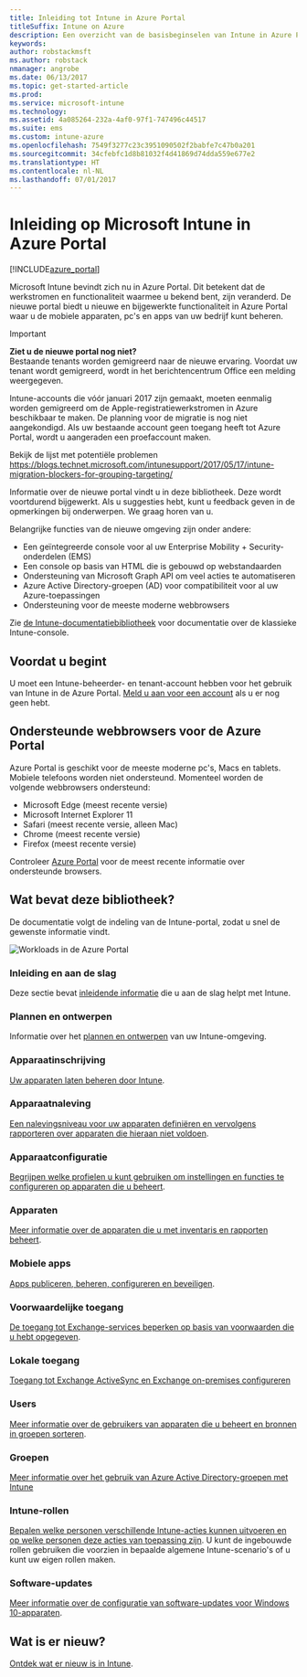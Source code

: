 ```yaml
---
title: Inleiding tot Intune in Azure Portal
titleSuffix: Intune on Azure
description: Een overzicht van de basisbeginselen van Intune in Azure Portal en hoe u hiermee uw apparaten kunt beheren."
keywords: 
author: robstackmsft
ms.author: robstack
nmanager: angrobe
ms.date: 06/13/2017
ms.topic: get-started-article
ms.prod: 
ms.service: microsoft-intune
ms.technology: 
ms.assetid: 4a085264-232a-4af0-97f1-747496c44517
ms.suite: ems
ms.custom: intune-azure
ms.openlocfilehash: 7549f3277c23c3951090502f2babfe7c47b0a201
ms.sourcegitcommit: 34cfebfc1d8b81032f4d41869d74dda559e677e2
ms.translationtype: HT
ms.contentlocale: nl-NL
ms.lasthandoff: 07/01/2017
---
```

# <a name="introduction-to-microsoft-intune-in-the-azure-portal"></a>Inleiding op Microsoft Intune in Azure Portal


[!INCLUDE[azure_portal](./includes/azure_portal.md)]

Microsoft Intune bevindt zich nu in Azure Portal. Dit betekent dat de werkstromen en functionaliteit waarmee u bekend bent, zijn veranderd.
De nieuwe portal biedt u nieuwe en bijgewerkte functionaliteit in Azure Portal waar u de mobiele apparaten, pc's en apps van uw bedrijf kunt beheren.

> [!IMPORTANT]
> **Ziet u de nieuwe portal nog niet?**<br>
> Bestaande tenants worden gemigreerd naar de nieuwe ervaring. Voordat uw tenant wordt gemigreerd, wordt in het berichtencentrum Office een melding weergegeven.
>
> Intune-accounts die vóór januari 2017 zijn gemaakt, moeten eenmalig worden gemigreerd om de Apple-registratiewerkstromen in Azure beschikbaar te maken. De planning voor de migratie is nog niet aangekondigd. Als uw bestaande account geen toegang heeft tot Azure Portal, wordt u aangeraden een proefaccount maken.
>
> Bekijk de lijst met potentiële problemen https://blogs.technet.microsoft.com/intunesupport/2017/05/17/intune-migration-blockers-for-grouping-targeting/


Informatie over de nieuwe portal vindt u in deze bibliotheek. Deze wordt voortdurend bijgewerkt. Als u suggesties hebt, kunt u feedback geven in de opmerkingen bij onderwerpen. We graag horen van u.

Belangrijke functies van de nieuwe omgeving zijn onder andere:

- Een geïntegreerde console voor al uw Enterprise Mobility + Security-onderdelen (EMS)
- Een console op basis van HTML die is gebouwd op webstandaarden
- Ondersteuning van Microsoft Graph API om veel acties te automatiseren
- Azure Active Directory-groepen (AD) voor compatibiliteit voor al uw Azure-toepassingen
- Ondersteuning voor de meeste moderne webbrowsers

Zie [de Intune-documentatiebibliotheek](https://docs.microsoft.com/intune-classic/) voor documentatie over de klassieke Intune-console.

## <a name="before-you-start"></a>Voordat u begint

U moet een Intune-beheerder- en tenant-account hebben voor het gebruik van Intune in de Azure Portal. [Meld u aan voor een account](https://portal.office.com/Signup/Signup.aspx?OfferId=40BE278A-DFD1-470a-9EF7-9F2596EA7FF9&dl=INTUNE_A&ali=1#0%20) als u er nog geen hebt.

## <a name="supported-web-browsers-for-the-azure-portal"></a>Ondersteunde webbrowsers voor de Azure Portal

Azure Portal is geschikt voor de meeste moderne pc's, Macs en tablets. Mobiele telefoons worden niet ondersteund.
Momenteel worden de volgende webbrowsers ondersteund:

- Microsoft Edge (meest recente versie)
- Microsoft Internet Explorer 11
- Safari (meest recente versie, alleen Mac)
- Chrome (meest recente versie)
- Firefox (meest recente versie)

Controleer [Azure Portal](https://docs.microsoft.com/azure/azure-preview-portal-supported-browsers-devices) voor de meest recente informatie over ondersteunde browsers.

## <a name="whats-in-this-library"></a>Wat bevat deze bibliotheek?

De documentatie volgt de indeling van de Intune-portal, zodat u snel de gewenste informatie vindt.

![Workloads in de Azure Portal](./media/azure-portal-workloads.png)

### <a name="introduction-and-get-started"></a>Inleiding en aan de slag
Deze sectie bevat [inleidende informatie](introduction-intune.md) die u aan de slag helpt met Intune.
### <a name="plan-and-design"></a>Plannen en ontwerpen
Informatie over het [plannen en ontwerpen](/intune-classic/plan-design/introduction) van uw Intune-omgeving.
### <a name="device-enrollment"></a>Apparaatinschrijving
[Uw apparaten laten beheren door Intune](device-enrollment.md).
### <a name="device-compliance"></a>Apparaatnaleving
[Een nalevingsniveau voor uw apparaten definiëren en vervolgens rapporteren over apparaten die hieraan niet voldoen](device-compliance.md).
### <a name="device-configuration"></a>Apparaatconfiguratie
[Begrijpen welke profielen u kunt gebruiken om instellingen en functies te configureren op apparaten die u beheert](device-profiles.md).
### <a name="devices"></a>Apparaten
[Meer informatie over de apparaten die u met inventaris en rapporten beheert](device-management.md).
### <a name="mobile-apps"></a>Mobiele apps
[Apps publiceren, beheren, configureren en beveiligen](app-management.md).
### <a name="conditional-access"></a>Voorwaardelijke toegang
[De toegang tot Exchange-services beperken op basis van voorwaarden die u hebt opgegeven](conditional-access.md).
### <a name="on-premises-access"></a>Lokale toegang
[Toegang tot Exchange ActiveSync en Exchange on-premises configureren](/intune-classic/deploy-use/mobile-device-management-with-exchange-activesync-and-microsoft-intune)
### <a name="users"></a>Users
[Meer informatie over de gebruikers van apparaten die u beheert en bronnen in groepen sorteren](user-management.md).
### <a name="groups"></a>Groepen
[Meer informatie over het gebruik van Azure Active Directory-groepen met Intune](groups-get-started.md)
### <a name="intune-roles"></a>Intune-rollen
[Bepalen welke personen verschillende Intune-acties kunnen uitvoeren en op welke personen deze acties van toepassing zijn](role-based-access-control.md). U kunt de ingebouwde rollen gebruiken die voorzien in bepaalde algemene Intune-scenario's of u kunt uw eigen rollen maken.
### <a name="software-updates"></a>Software-updates
[Meer informatie over de configuratie van software-updates voor Windows 10-apparaten](windows-update-for-business-configure.md).



## <a name="whats-new"></a>Wat is er nieuw?

[Ontdek wat er nieuw is in Intune](whats-new.md).
